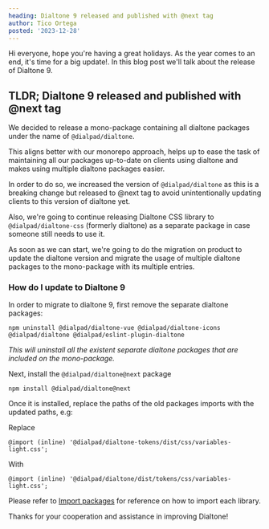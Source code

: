 ```yaml
---
heading: Dialtone 9 released and published with @next tag
author: Tico Ortega
posted: '2023-12-28'
---
```


<BlogPost :author="$frontmatter.author" :posted="parse($frontmatter.posted, 'y-M-d', new Date())" :heading="$frontmatter.heading">

Hi everyone, hope you're having a great holidays. As the year comes to an end, it's time for a big update!.
In this blog post we'll talk about the release of Dialtone 9.

## TLDR; Dialtone 9 released and published with @next tag

We decided to release a mono-package containing all dialtone packages under the name of `@dialpad/dialtone`.

This aligns better with our monorepo approach, helps up to ease the task of maintaining all our packages up-to-date
on clients using dialtone and makes using multiple dialtone packages easier.

In order to do so, we increased the version of `@dialpad/dialtone` as this is a breaking change but released to
@next tag to avoid unintentionally updating clients to this version of dialtone yet.

Also, we're going to continue releasing Dialtone CSS library to `@dialpad/dialtone-css` (formerly dialtone) as a
separate
package in case someone still needs to use it.

As soon as we can start, we're going to do the migration on product to update the dialtone version and migrate
the usage of multiple dialtone packages to the mono-package with its multiple entries.

### How do I update to Dialtone 9

In order to migrate to dialtone 9, first remove the separate dialtone packages:

```shell
npm uninstall @dialpad/dialtone-vue @dialpad/dialtone-icons @dialpad/dialtone @dialpad/eslint-plugin-dialtone
```

*This will uninstall all the existent separate dialtone packages that are included on the mono-package.*

Next, install the `@dialpad/dialtone@next` package

```shell
npm install @dialpad/dialtone@next
```

Once it is installed, replace the paths of the old packages imports with the updated paths, e.g:

Replace

```less
@import (inline) '@dialpad/dialtone-tokens/dist/css/variables-light.css';
```

With

```less
@import (inline) '@dialpad/dialtone/dist/tokens/css/variables-light.css';
```

Please refer to [Import packages](../../../../../../README.md#import-packages) for reference on how to import
each library.

Thanks for your cooperation and assistance in improving Dialtone!
</BlogPost>

<script setup>
import BlogPost from '@baseComponents/BlogPost.vue';
import { parse } from 'date-fns';
</script>

